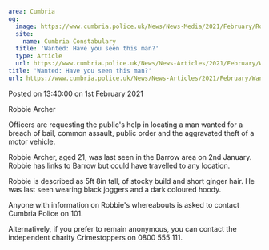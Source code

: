 ```yaml
area: Cumbria
og:
  image: https://www.cumbria.police.uk/News/News-Media/2021/February/Robbie-ARCHERjpg.jpg
  site:
    name: Cumbria Constabulary
  title: 'Wanted: Have you seen this man?'
  type: Article
  url: https://www.cumbria.police.uk/News/News-Articles/2021/February/Wanted-Have-you-seen-this-man.aspx
title: 'Wanted: Have you seen this man?'
url: https://www.cumbria.police.uk/News/News-Articles/2021/February/Wanted-Have-you-seen-this-man.aspx
```

Posted on 13:40:00 on 1st February 2021

Robbie Archer

Officers are requesting the public's help in locating a man wanted for a breach of bail, common assault, public order and the aggravated theft of a motor vehicle.

Robbie Archer, aged 21, was last seen in the Barrow area on 2nd January. Robbie has links to Barrow but could have travelled to any location.

Robbie is described as 5ft 8in tall, of stocky build and short ginger hair. He was last seen wearing black joggers and a dark coloured hoody.

Anyone with information on Robbie's whereabouts is asked to contact Cumbria Police on 101.

Alternatively, if you prefer to remain anonymous, you can contact the independent charity Crimestoppers on 0800 555 111.
